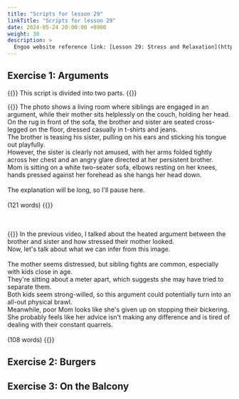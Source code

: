 ```yaml
---
title: "Scripts for lesson 29"
linkTitle: "Scripts for lesson 29"
date: 2024-05-24 20:00:00 +0900
weight: 30
description: >
  Engoo website reference link: [Lesson 29: Stress and Relaxation](https://engoo.com/app/lessons/describing-pictures-intermediate-describing-pictures-stress-and-relaxation/NzD7VkuPEeexG5uEAiobLQ?category_id=P_HriMOnEeifo0O-yMP42w&course_id=ZZasjsOnEeiHZVOMC0VfdA)
---
```


## Exercise 1: Arguments

{{<alert>}}
This script is divided into two parts.
{{</alert>}}

{{<card header="**1st script**">}}
The photo shows a living room where siblings are engaged in an argument, while their mother sits helplessly on the couch, holding her head.<br/>
On the rug in front of the sofa, the brother and sister are seated cross-legged on the floor, dressed casually in t-shirts and jeans. <br/>
The brother is teasing his sister, pulling on his ears and sticking his tongue out playfully.<br/>
However, the sister is clearly not amused, with her arms folded tightly across her chest and an angry glare directed at her persistent brother. <br/>
Mom is sitting on a white two-seater sofa, elbows resting on her knees, hands pressed against her forehead as she hangs her head down.<br/>
<br/>
The explanation will be long, so I'll pause here.<br/>
<br/>
(121 words)
{{</card>}}

　

{{<card header="**2nd script**">}}
In the previous video, I talked about the heated argument between the brother and sister and how stressed their mother looked. <br/>
Now, let's talk about what we can infer from this image.<br/>
<br/>
The mother seems distressed, but sibling fights are common, especially with kids close in age. <br/>
They're sitting about a meter apart, which suggests she may have tried to separate them. <br/>
Both kids seem strong-willed, so this argument could potentially turn into an all-out physical brawl.<br/>
Meanwhile, poor Mom looks like she's given up on stopping their bickering. <br/>
She probably feels like her advice isn't making any difference and is tired of dealing with their constant quarrels.<br/>
<br/>
(108 words)
{{</card>}}


## Exercise 2: Burgers


## Exercise 3: On the Balcony

